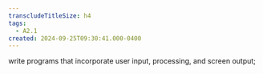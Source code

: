 ```yaml
---
transcludeTitleSize: h4
tags:
  - A2.1
created: 2024-09-25T09:30:41.000-0400
---
```

write programs that incorporate user input, processing, and screen output;